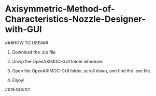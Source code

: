 # Axisymmetric-Method-of-Characteristics-Nozzle-Designer-with-GUI

###HOW TO USE###

1. Download the .zip file

2. Unzip the OpenAXIMOC-GUI folder wherever.

3. Open the OpenAXIMOC-GUI folder, scroll down, and find the .exe file.

4. Enjoy!

###END###
